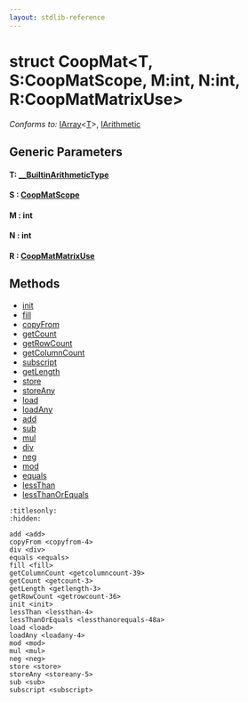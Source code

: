 ```yaml
---
layout: stdlib-reference
---
```


# struct CoopMat\<T, S:CoopMatScope, M:int, N:int, R:CoopMatMatrixUse\>

*Conforms to:* [IArray](../../interfaces/iarray-01/index)\<[T](../../interfaces/iarray-01/index#typeparam-T)\>, [IArithmetic](../../interfaces/iarithmetic-01/index)

## Generic Parameters

####  <a id="typeparam-T"></a>T: [\_\_BuiltinArithmeticType](../../interfaces/0_builtinarithmetictype-029j/index)
####  <a id="decl-S"></a>S  : [CoopMatScope](../coopmatscope-047/index)
####  <a id="decl-M"></a>M  : int
####  <a id="decl-N"></a>N  : int
####  <a id="decl-R"></a>R  : [CoopMatMatrixUse](../coopmatmatrixuse-047d/index)

## Methods

* [init](init)
* [fill](fill)
* [copyFrom](copyfrom-4)
* [getCount](getcount-3)
* [getRowCount](getrowcount-36)
* [getColumnCount](getcolumncount-39)
* [subscript](subscript)
* [getLength](getlength-3)
* [store](store)
* [storeAny](storeany-5)
* [load](load)
* [loadAny](loadany-4)
* [add](add)
* [sub](sub)
* [mul](mul)
* [div](div)
* [neg](neg)
* [mod](mod)
* [equals](equals)
* [lessThan](lessthan-4)
* [lessThanOrEquals](lessthanorequals-48a)


```{toctree}
:titlesonly:
:hidden:

add <add>
copyFrom <copyfrom-4>
div <div>
equals <equals>
fill <fill>
getColumnCount <getcolumncount-39>
getCount <getcount-3>
getLength <getlength-3>
getRowCount <getrowcount-36>
init <init>
lessThan <lessthan-4>
lessThanOrEquals <lessthanorequals-48a>
load <load>
loadAny <loadany-4>
mod <mod>
mul <mul>
neg <neg>
store <store>
storeAny <storeany-5>
sub <sub>
subscript <subscript>
```
